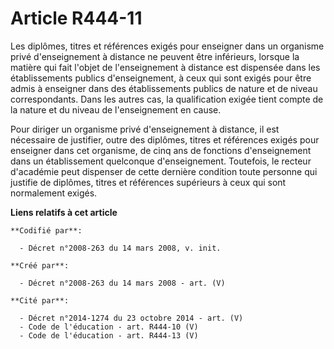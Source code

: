 # Article R444-11

Les diplômes, titres et références exigés pour enseigner dans un organisme privé d'enseignement à distance ne peuvent être
inférieurs, lorsque la matière qui fait l'objet de l'enseignement à distance est dispensée dans les établissements publics
d'enseignement, à ceux qui sont exigés pour être admis à enseigner dans des établissements publics de nature et de niveau
correspondants. Dans les autres cas, la qualification exigée tient compte de la nature et du niveau de l'enseignement en
cause.

Pour diriger un organisme privé d'enseignement à distance, il est nécessaire de justifier, outre des diplômes, titres et
références exigés pour enseigner dans cet organisme, de cinq ans de fonctions d'enseignement dans un établissement quelconque
d'enseignement. Toutefois, le recteur d'académie peut dispenser de cette dernière condition toute personne qui justifie de
diplômes, titres et références supérieurs à ceux qui sont normalement exigés.

**Liens relatifs à cet article**

	**Codifié par**:

	  - Décret n°2008-263 du 14 mars 2008, v. init.

	**Créé par**:

	  - Décret n°2008-263 du 14 mars 2008 - art. (V)

	**Cité par**:

	  - Décret n°2014-1274 du 23 octobre 2014 - art. (V)
	  - Code de l'éducation - art. R444-10 (V)
	  - Code de l'éducation - art. R444-13 (V)
